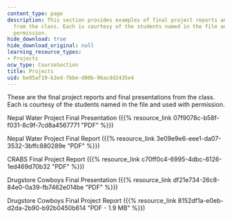 ```yaml
---
content_type: page
description: This section provides examples of final project reports and final presentations
  from the class. Each is courtesy of the students named in the file and used with
  permission.
hide_download: true
hide_download_original: null
learning_resource_types:
- Projects
ocw_type: CourseSection
title: Projects
uid: be85af19-b2ed-7bbe-d00b-96acdd2435e4
---
```


These are the final project reports and final presentations from the class. Each is courtesy of the students named in the file and used with permission.

Nepal Water Project Final Presentation ({{% resource_link 07f9078c-b58f-f031-8c9f-7cd8a4567771 "PDF" %}})

Nepal Water Project Final Report ({{% resource_link 3e09e9e6-eee1-da07-3532-3bffc880289e "PDF" %}})

CRABS Final Project Report ({{% resource_link c70ff0c4-6995-4dbc-6126-1ed469d70b32 "PDF" %}})

Drugstore Cowboys Final Presentation ({{% resource_link df21e734-26c8-84e0-0a39-fb7462e014be "PDF" %}})

Drugstore Cowboys Final Project Report ({{% resource_link 8152df1a-e0eb-d2da-2b90-b92b0450b614 "PDF - 1.9 MB" %}})
